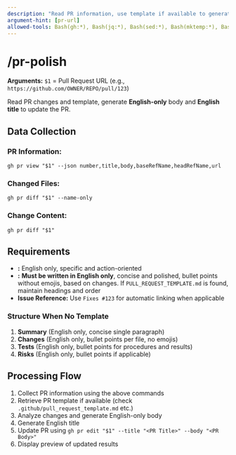 ```yaml
---
description: "Read PR information, use template if available to generate English-only PR body and set English title to update PR"
argument-hint: [pr-url]
allowed-tools: Bash(gh:*), Bash(jq:*), Bash(sed:*), Bash(mktemp:*), Bash(cat:*), Bash(rm:*)
---
```


# /pr-polish

**Arguments:** `$1` = Pull Request URL (e.g., `https://github.com/OWNER/REPO/pull/123`)

Read PR changes and template, generate **English-only** body and **English title** to update the PR.

## Data Collection

### PR Information:

`gh pr view "$1" --json number,title,body,baseRefName,headRefName,url`

### Changed Files:

`gh pr diff "$1" --name-only`

### Change Content:

`gh pr diff "$1"`

## Requirements

- **<PR Title>:** English only, specific and action-oriented
- **<PR Body>:** **Must be written in English only**, concise and polished, bullet points without emojis, based on changes. If `PULL_REQUEST_TEMPLATE.md` is found, maintain headings and order
- **Issue Reference:** Use `Fixes #123` for automatic linking when applicable

### <PR Body> Structure When No Template

1. **Summary** (English only, concise single paragraph)
2. **Changes** (English only, bullet points per file, no emojis)
3. **Tests** (English only, bullet points for procedures and results)
4. **Risks** (English only, bullet points if applicable)

## Processing Flow

1. Collect PR information using the above commands
2. Retrieve PR template if available (check `.github/pull_request_template.md` etc.)
3. Analyze changes and generate English-only body
4. Generate English title
5. Update PR using `gh pr edit "$1" --title "<PR Title>" --body "<PR Body>"`
6. Display preview of updated results
